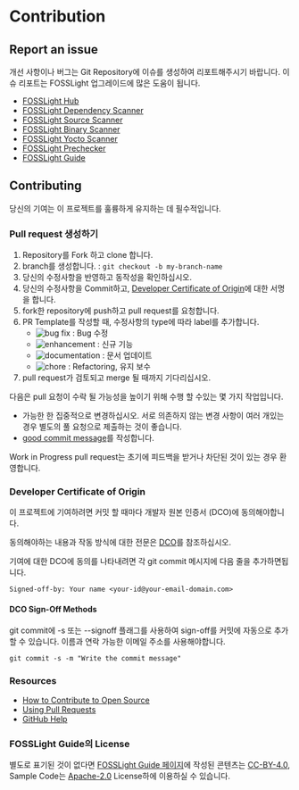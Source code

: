 # Contribution

## Report an issue
개선 사항이나 버그는 Git Repository에 이슈를 생성하여 리포트해주시기 바랍니다. 이슈 리포트는 FOSSLight 업그레이드에 많은 도움이 됩니다.
- [FOSSLight Hub](https://github.com/fosslight/fosslight/issues)
- [FOSSLight Dependency Scanner](https://github.com/fosslight/fosslight_dependency_scanner/issues)
- [FOSSLight Source Scanner](https://github.com/fosslight/fosslight_source_scanner/issues)
- [FOSSLight Binary Scanner]([https://github.com/fosslight/fosslight_dependency_scanner/issues)
- [FOSSLight Yocto Scanner](https://github.com/fosslight/fosslight_yocto_scanner/issues)
- [FOSSLight Prechecker](https://github.com/fosslight/fosslight_prechecker/issues)
- [FOSSLight Guide](https://github.com/fosslight/fosslight-guide-en/issues)

## Contributing

당신의 기여는 이 프로젝트를 훌륭하게 유지하는 데 필수적입니다.

### Pull request 생성하기

1. Repository를 Fork 하고 clone 합니다.
2. branch를 생성합니다. : `git checkout -b my-branch-name`
3. 당신의 수정사항을 반영하고 동작성을 확인하십시오.
4. 당신의 수정사항을 Commit하고, [Developer Certificate of Origin](#Developer-Certificate-of-Origin)에 대한 서명을 합니다.
5. fork한 repository에 push하고 pull request를 요청합니다.
6. PR Template를 작성할 때, 수정사항의 type에 따라 label를 추가합니다.
   - ![bug fix](https://img.shields.io/badge/-bug%20fix-B60205) : Bug 수정
   - ![enhancement](https://img.shields.io/badge/-enhancement-1D76DB) : 신규 기능
   - ![documentation](https://img.shields.io/badge/-documentation-0E8A16) : 문서 업데이트
   - ![chore](https://img.shields.io/badge/-chore-0E8A16) : Refactoring, 유지 보수
7. pull request가 검토되고 merge 될 때까지 기다리십시오.    
    
다음은 pull 요청이 수락 될 가능성을 높이기 위해 수행 할 수있는 몇 가지 작업입니다.    

- 가능한 한 집중적으로 변경하십시오. 서로 의존하지 않는 변경 사항이 여러 개있는 경우 별도의 풀 요청으로 제출하는 것이 좋습니다.
- [good commit message](http://tbaggery.com/2008/04/19/a-note-about-git-commit-messages.html)를 작성합니다.

Work in Progress pull request는 초기에 피드백을 받거나 차단된 것이 있는 경우 환영합니다.

### Developer Certificate of Origin

이 프로젝트에 기여하려면 커밋 할 때마다 개발자 원본 인증서 (DCO)에 동의해야합니다.    

동의해야하는 내용과 작동 방식에 대한 전문은 [DCO](https://developercertificate.org/)를 참조하십시오.     

기여에 대한 DCO에 동의를 나타내려면 각 git commit 메시지에 다음 줄을 추가하면됩니다.

```
Signed-off-by: Your name <your-id@your-email-domain.com>
```

#### DCO Sign-Off Methods

git commit에 -s 또는 --signoff 플래그를 사용하여 sign-off를 커밋에 자동으로 추가 할 수 있습니다. 이름과 연락 가능한 이메일 주소를 사용해야합니다.

```
git commit -s -m "Write the commit message"
```

### Resources

- [How to Contribute to Open Source](https://opensource.guide/how-to-contribute/)
- [Using Pull Requests](https://help.github.com/articles/about-pull-requests/)
- [GitHub Help](https://help.github.com)

### FOSSLight Guide의 License
별도로 표기된 것이 없다면 [FOSSLight Guide 페이지](https://fosslight.org/fosslight-guide)에 작성된 콘텐츠는 [CC-BY-4.0](https://creativecommons.org/licenses/by/4.0), Sample Code는 [Apache-2.0](https://spdx.org/licenses/Apache-2.0.html) License하에 이용하실 수 있습니다.
